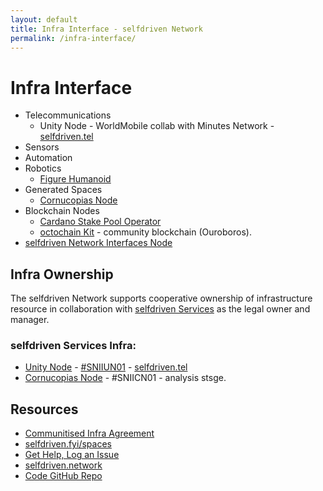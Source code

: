 ```yaml
---
layout: default
title: Infra Interface - selfdriven Network
permalink: /infra-interface/
---
```


# Infra Interface

- Telecommunications
    - Unity Node - WorldMobile collab with Minutes Network - [selfdriven.tel](https://selfdriven.tel)
- Sensors
- Automation
- Robotics
   - [Figure Humanoid](https://youtube.com/@figureai)
- Generated Spaces
   - [Cornucopias Node](https://copiwiki.cornucopias.io/the-company/technology/copi-nodes/copi-file-node)
- Blockchain Nodes
   - [Cardano Stake Pool Operator](https://cardano.org/stake-pool-operation/)
   - [octochain Kit](https://octomics.io/octochain-kit) - community blockchain (Ouroboros).
- [selfdriven Network Interfaces Node](/interfaces-node/)
   
## Infra Ownership
The selfdriven Network supports cooperative ownership of infrastructure resource in collaboration with [selfdriven Services](https://selfdriven.services) as the legal owner and manager.

### selfdriven Services Infra:
- [Unity Node](https://unitynodes.io) - [#SNIIUN01](https://adastat.net/policies/269366d093249b0cac98fa9fcbc374578429534e3b7adeac09f081e3) - [selfdriven.tel](https://selfdriven.tel)
- [Cornucopias Node](https://copiwiki.cornucopias.io/the-company/technology/copi-nodes) - #SNIICN01 - analysis stsge.

## Resources
- [Communitised Infra Agreement](/infra-interface/communitised-agreement)
- [selfdriven.fyi/spaces](https://selfdriven.fyi/spaces)
- [Get Help, Log an Issue](https://github.com/selfdriven-foundation/selfdriven-network/issues)
- [selfdriven.network](https://selfdriven.network)  
- [Code GitHub Repo](https://github.com/selfdriven-tech/interface-infra)